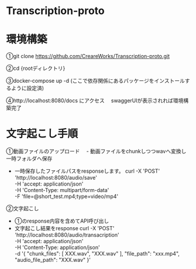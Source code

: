 # Transcription-proto

# 環境構築
①git clone https://github.com/CreareWorks/Transcription-proto.git

②cd {rootディレクトリ}

③docker-compose up -d
  (ここで依存関係にあるパッケージをインストールするように設定済)
  
④http://localhost:8080/docs にアクセス
　swaggerUIが表示されれば環境構築完了

# 文字起こし手順
①動画ファイルのアップロード
　- 動画ファイルをchunkしつつwavへ変換し一時フォルダへ保存
  - 一時保存したファイルパスをresponseします。
curl -X 'POST' \
  'http://localhost:8080/audio/save' \
  -H 'accept: application/json' \
  -H 'Content-Type: multipart/form-data' \
  -F 'file=@short_test.mp4;type=video/mp4'

②文字起こし
  - ①のresponse内容を含めてAPI呼び出し
  - 文字起こし結果をresponse
curl -X 'POST' \
  'http://localhost:8080/audio/transacription' \
  -H 'accept: application/json' \
  -H 'Content-Type: application/json' \
  -d '{
    "chunk_files": [
      XXX.wav",
      "XXX.wav"
    ],
    "file_path": "xxx.mp4",
    "audio_file_path": "XXX.wav"
  }'
